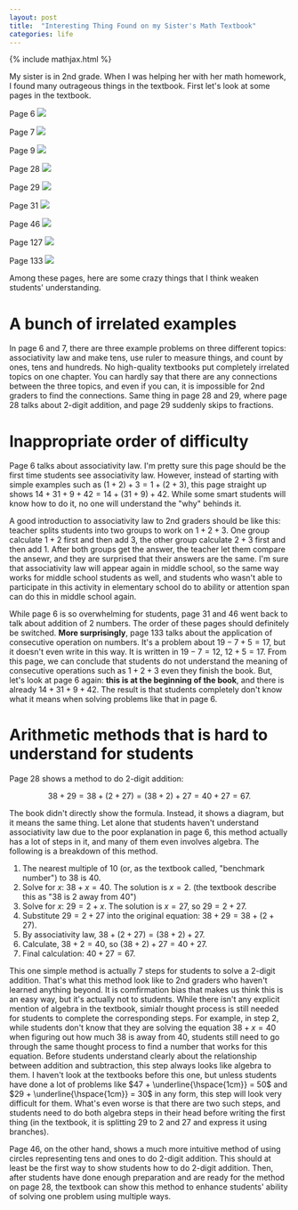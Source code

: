 ```yaml
---
layout: post
title:  "Interesting Thing Found on my Sister's Math Textbook"
categories: life
---
```


{% include mathjax.html %}

My sister is in 2nd grade. When I was helping her with her math homework, I found many outrageous things in the textbook. First let's look at some pages in the textbook.

Page 6
![](/pics/my-sister-textbook/page-6.jpeg)

Page 7
![](/pics/my-sister-textbook/page-7.jpeg)

Page 9
![](/pics/my-sister-textbook/page-9.jpeg)

Page 28
![](/pics/my-sister-textbook/page-28.jpeg)

Page 29
![](/pics/my-sister-textbook/page-29.jpeg)

Page 31
![](/pics/my-sister-textbook/page-31.jpeg)

Page 46
![](/pics/my-sister-textbook/page-46.jpeg)

Page 127
![](/pics/my-sister-textbook/page-127.jpeg)

Page 133
![](/pics/my-sister-textbook/page-133.jpeg)

Among these pages, here are some crazy things that I think weaken students' understanding.

# A bunch of irrelated examples

In page 6 and 7, there are three example problems on three different topics: associativity law and make tens, use ruler to measure things, and count by ones, tens and hundreds. No high-quality textbooks put completely irrelated topics on one chapter. You can hardly say that there are any connections between the three topics, and even if you can, it is impossible for 2nd graders to find the connections. Same thing in page 28 and 29, where page 28 talks about 2-digit addition, and page 29 suddenly skips to fractions.

# Inappropriate order of difficulty

Page 6 talks about associativity law. I'm pretty sure this page should be the first time students see associativity law. However, instead of starting with simple examples such as $(1 + 2) + 3 = 1 + (2 + 3)$, this page straight up shows $14 + 31 + 9 + 42 = 14 + (31 + 9) + 42$. While some smart students will know how to do it, no one will understand the "why" behinds it. 

A good introduction to associativity law to 2nd graders should be like this: teacher splits students into two groups to work on $1 + 2 + 3$. One group calculate $1 + 2$ first and then add 3, the other group calculate $2 + 3$ first and then add 1. After both groups get the answer, the teacher let them compare the ansewr, and they are surprised that their answers are the same. I'm sure that associativity law will appear again in middle school, so the same way works for middle school students as well, and students who wasn't able to participate in this activity in elementary school do to ability or attention span can do this in middle school again. 

While page 6 is so overwhelming for students, page 31 and 46 went back to talk about addition of 2 numbers. The order of these pages should definitely be switched. **More surprisingly**, page 133 talks about the application of consecutive operation on numbers. It's a problem about $19 - 7 + 5 = 17$, but it doesn't even write in this way. It is written in $19 - 7 = 12$, $12 + 5 = 17$. From this page, we can conclude that students do not understand the meaning of consecutive operations such as $1 + 2 + 3$ even they finish the book. But, let's look at page 6 again: **this is at the beginning of the book**, and there is already $14 + 31 + 9 + 42$. The result is that students completely don't know what it means when solving problems like that in page 6.

# Arithmetic methods that is hard to understand for students

Page 28 shows a method to do 2-digit addition:

$$ 38 + 29 = 38 + (2 + 27) = (38 + 2) + 27 = 40 + 27 = 67. $$ 

The book didn't directly show the formula. Instead, it shows a diagram, but it means the same thing. Let alone that students haven't understand associativity law due to the poor explanation in page 6, this method actually has a lot of steps in it, and many of them even involves algebra. The following is a breakdown of this method.

1. The nearest multiple of 10 (or, as the textbook called, "benchmark number") to 38 is 40.
2. Solve for $x$: $38 + x = 40$. The solution is $x = 2$. (the textbook describe this as "38 is 2 away from 40")
3. Solve for $x$: $29 = 2 + x$. The solution is $x = 27$, so $29 = 2 + 27$.
4. Substitute $29 = 2 + 27$ into the original equation: $38 + 29 = 38 + (2 + 27)$.
5. By associativity law, $38 + (2 + 27) = (38 + 2) + 27$.
6. Calculate, $38 + 2 = 40$, so $(38 + 2) + 27 = 40 + 27$.
7. Final calculation: $40 + 27 = 67$.

This one simple method is actually 7 steps for students to solve a 2-digit addition. That's what this method look like to 2nd graders who haven't learned anything beyond. It is comfirmation bias that makes us think this is an easy way, but it's actually not to students. While there isn't any explicit mention of algebra in the textbook, simialr thought process is still needed for students to complete the corresponding steps. For example, in step 2, while students don't know that they are solving the equation $38 + x = 40$ when figuring out how much 38 is away from 40, students still need to go through the same thought process to find a number that works for this equation. Before students understand clearly about the relationship between addition and subtraction, this step always looks like algebra to them. I haven't look at the textbooks before this one, but unless students have done a lot of problems like $47 + \underline{\hspace{1cm}} = 50$ and $29 + \underline{\hspace{1cm}} = 30$ in any form, this step will look very difficult for them. What's even worse is that there are two such steps, and students need to do both algebra steps in their head before writing the first thing (in the textbook, it is splitting 29 to 2 and 27 and express it using branches).

Page 46, on the other hand, shows a much more intuitive method of using circles representing tens and ones to do 2-digit addition. This should at least be the first way to show students how to do 2-digit addition. Then, after students have done enough preparation and are ready for the method on page 28, the textbook can show this method to enhance students' ability of solving one problem using multiple ways.